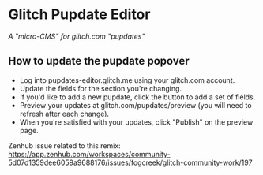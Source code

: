 # Glitch Pupdate Editor

_A "micro-CMS" for glitch.com "pupdates"_

## How to update the pupdate popover

- Log into pupdates-editor.glitch.me using your glitch.com account.
- Update the fields for the section you're changing.
- If you'd like to add a new pupdate, click the button to add a set of fields.
- Preview your updates at glitch.com/pupdates/preview (you will need to refresh after each change).
- When you're satisfied with your updates, click "Publish" on the preview page.

Zenhub issue related to this remix: https://app.zenhub.com/workspaces/community-5d07d1359dee6059a9688176/issues/fogcreek/glitch-community-work/197